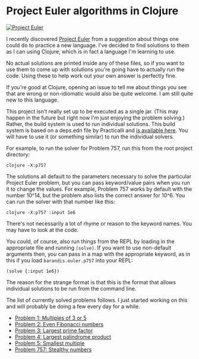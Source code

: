 # Project Euler algorithms in Clojure

[![Project Euler](https://projecteuler.net/profile/Barandis.png)][1]

I recently discovered [Project Euler][1] from a suggestion about things one could do to practice a new language. I've decided to find solutions to them as I can using Clojure, which is in fact a language I'm learning to use.

No actual solutions are printed inside any of these files, so if you want to use them to come up with solutions you're going have to actually run the code. Using these to help work out your own answer is perfectly fine.

If you're good at Clojure, opening an issue to tell me about things you see that are wrong or non-idiomatic would also be quite welcome. I am still quite new to this language.

This project isn't really set up to be executed as a single jar. (This may happen in the future but right now I'm just enjoying the problem solving.) Rather, the build system is used to run individual solutions. This build system is based on a deps.edn file by Practicalli and [is available here][2]. You will have to use it (or something similar) to run the individual solvers.

For example, to run the solver for Problem 757, run this from the root project directory:

```
clojure -X:p757
```

The solutions all default to the parameters necessary to solve the particular Project Euler problem, but you can pass keyword/value pairs when you run it to change the values. For example, Problem 757 works by default with the number 10^14, but the problem also lists the correct answer for 10^6. You can run the solver with that number like this:

```
clojure -X:p757 :input 1e6
```

There's not necessarily a lot of rhyme or reason to the keyword names. You may have to look at the code.

You could, of course, also run things from the REPL by loading in the appropriate file and running `(solve)`. If you want to use non-default arguments then, you can pass in a map with the appropriate keyword, as in this if you load `barandis.euler.p757` into your REPL:

```
(solve {:input 1e6})
```

The reason for the strange format is that this is the format that allows individual solutions to be run from the command line.

The list of currently solved problems follows. I just started working on this and will probably be doing a few every day for a while.

* [Problem 1: Multiples of 3 or 5](src/barandis/euler/p1.clj)
* [Problem 2: Even Fibonacci numbers](src/barandis/euler/p2.clj)
* [Problem 3: Largest prime factor](src/barandis/euler/p3.clj)
* [Problem 4: Largest palindrome product](src/barandis/euler/p4.clj)
* [Problem 5: Smallest multiple](src/barandis/euler/p5.clj)
* [Problem 757: Stealthy numbers](src/barandis/euler/p757.clj)

[1]: https://projecteuler.net/
[2]: https://practical.li/clojure/clojure-tools/install/community-tools.html
